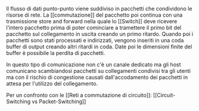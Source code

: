 Il flusso di dati punto-punto viene suddiviso in pacchetti che condividono le risorse di rete.
La [[commutazione]] del pacchetto poi continua con una trasmissione store and forward nella quale lo [[Switch]] deve ricevere l'intero pacchetto prima di poter cominciare a tramettere il primo bit del pacchetto sul collegamento in uscita creando un primo ritardo.
Quando poi i pacchetti sono stati processati e indirizzati, vengono inseriti in una coda buffer di output creando altri ritardi in coda.
Date poi le dimensioni finite del buffer è possibile la perdita di pacchetti.

In questo tipo di comunicazione non c'è un canale dedicato ma gli host comunicano scambiandosi pacchetti su collegamenti condivisi tra gli utenti ma con il rischio di congestione causati dall'accodamento dei pacchetti in attesa per l'utilizzo del collegamento.

Per un confronto con le [[Reti a commutazione di circuito]]: [[Circuit-Switching vs Packet-Switching]]